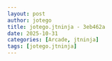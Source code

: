 ```yaml
---
layout: post
author: jotego
title: jotego.jtninja - 3eb462a
date: 2025-10-31
categories: [Arcade, jtninja]
tags: [jotego.jtninja]
---
```


